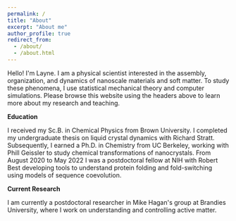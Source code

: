 ```yaml
---
permalink: /
title: "About"
excerpt: "About me"
author_profile: true
redirect_from: 
  - /about/
  - /about.html
---
```


Hello! I'm Layne. I am a physical scientist interested in the assembly, organization, and dynamics of nanoscale materials and soft matter. To study these phenomena, I use statistical mechanical theory and computer simulations. Please browse this website using the headers above to learn more about my research and teaching.

**Education**

I received my Sc.B. in Chemical Physics from Brown University. I completed my undergraduate thesis on liquid crystal dynamics with Richard Stratt. Subsequently, I earned a Ph.D. in Chemistry from UC Berkeley, working with Phill Geissler to study chemical transformations of nanocrystals. From August 2020 to May 2022 I was a postdoctoral fellow at NIH with Robert Best developing tools to understand protein folding and fold-switching using models of sequence coevolution.

**Current Research**

I am currently a postdoctoral researcher in Mike Hagan's group at Brandies University, where I work on understanding and controlling active matter.
